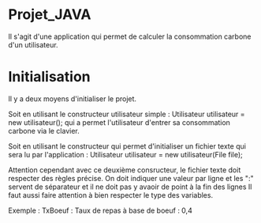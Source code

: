 # Projet_JAVA

Il s'agit d'une application qui permet de calculer la consommation carbone d'un utilisateur.

<H1> Initialisation </H1>

Il y a deux moyens d'initialiser le projet.

Soit en utilisant le constructeur utilisateur simple : Utilisateur utilisateur = new utilisateur();
qui a permet l'utilisateur d'entrer sa consommation carbone via le clavier. 

Soit en utilisant le constructeur qui permet d'initialiser un fichier texte qui sera lu par l'application : Utilisateur utilisateur = new utilisateur(File file);

Attention cependant avec ce deuxième consructeur, le fichier texte doit respecter des règles précise. On doit indiquer une valeur par ligne et les ":" servent de séparateur et il ne doit pas y avaoir de point à la fin des lignes
Il faut aussi faire attention à bien respecter le type des variables.

Exemple : TxBoeuf : Taux de repas à base de boeuf : 0,4
